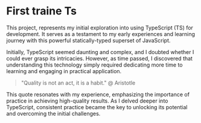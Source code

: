 # First traine Ts

This project, represents my initial exploration into using TypeScript (TS) for development. It serves as a testament to my early experiences and learning journey with this powerful statically-typed superset of JavaScript.

Initially, TypeScript seemed daunting and complex, and I doubted whether I could ever grasp its intricacies. However, as time passed, I discovered that understanding this technology simply required dedicating more time to learning and engaging in practical application.

> "Quality is not an act, it is a habit."
> @ Aristotle

This quote resonates with my experience, emphasizing the importance of practice in achieving high-quality results. As I delved deeper into TypeScript, consistent practice became the key to unlocking its potential and overcoming the initial challenges.




